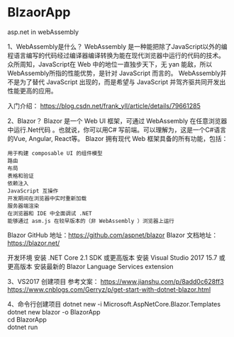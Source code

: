 # BlzaorApp
asp.net in webAssembly

1、WebAssembly是什么？
WebAssembly 是一种能把除了JavaScript以外的编程语言编写的代码经过编译器编译转换为能在现代浏览器中运行的代码的技术。
众所周知，JavaScript在 Web 中的地位一直独步天下，无 yan 能敌，所以WebAssembly所指的性能优势，是针对 JavaScript 而言的。
WebAssembly并不是为了替代 JavaScript 出现的，而是希望与 JavaScript 并驾齐驱共同开发出性能更高的应用。

入门介绍： https://blog.csdn.net/frank_yll/article/details/79661285

2、Blazor？
Blazor 是一个 Web UI 框架，可通过 WebAssembly 在任意浏览器中运行.Net代码 。也就说，你可以用C# 写前端。可以理解为，这是一个C#语言的Vue, Angular, React等。
Blazor 拥有现代 Web 框架具备的所有功能，包括：

    用于构建 composable UI 的组件模型
    路由
    布局
    表格和验证
    依赖注入
    JavaScript 互操作
    开发期间在浏览器中实时重新加载
    服务器端渲染
    在浏览器和 IDE 中全面调试 .NET
    能够通过 asm.js 在较早版本的（非 WebAssembly ）浏览器上运行

Blazor GitHub 地址：https://github.com/aspnet/blazor
Blazor 文档地址： https://blazor.net/

开发环境
   安装 .NET Core 2.1 SDK 或更高版本
   安装 Visual Studio 2017 15.7 或更高版本
   安装最新的 Blazor Language Services extension
   

 3、VS2017 创建项目 
 参考文案：
    https://www.jianshu.com/p/8add0c628ff3
    https://www.cnblogs.com/Gerryz/p/get-start-with-dotnet-blazor.html
 
 4、命令行创建项目
    dotnet new -i Microsoft.AspNetCore.Blazor.Templates    
    dotnet new blazor -o BlazorApp    
    cd BlazorApp    
    dotnet run
 
  

